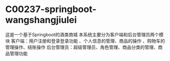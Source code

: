 # C00237-springboot-wangshangjiulei
这是一个基于Springboot的酒类商城 本系统主要分为客户端和后台管理员两个模块 客户端：用户注册和登录登录功能 、个人信息的管理、商品的操作 、购物车的管理操作、结账操作 后台管理员：超级管理员、角色管理、商品分类的管理、商品管理功能
